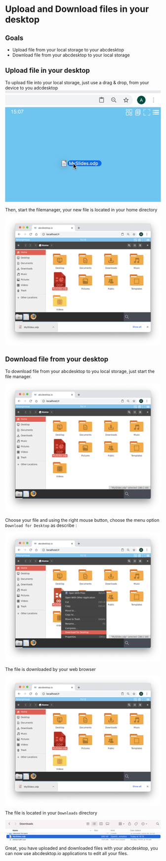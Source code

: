 # Upload and Download files in your desktop



## Goals
* Upload file from your local storage to your abcdesktop
* Download file from your abcdesktop to your local storage


## Upload file in your desktop

To upload file into your local storage, just use a drag & drop, from your device to you adcdesktop
![drag and drop sample ](img/draganddrop.png)

Then, start the filemanager, your new file is located in your home directory

![file in home directory](img/uploadedfromyourlocaldesktop.png)

## Download file from your desktop

To download file from your abcdesktop to you local storage, just start the file manager.

![filemanager for your desktop](img/filemanageryourdesktop.png)

Choose your file and using the right mouse button, choose the menu option 
`Download for Desktop` as describe :

![download from your desktop](img/downloadfromyourdesktop.png)

The file is downloaded by your web browser

![download file](img/downloadedfromyourdesktop.png)

The file is located in your `Downloads` directory

![download file](img/downloadedfileispresent.png)

Great, you have uploaded and downloaded files with your abcdesktop, you can now use abcdesktop.io applications to edit all your files.


